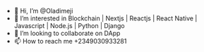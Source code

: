- 👋 Hi, I’m @Oladimeji
- 👀 I’m interested in Blockchain | Nextjs | Reactjs | React Native | Javascript | Node.js | Python | Django
- 💞️ I’m looking to collaborate on DApp
- 📫 How to reach me +2349030933281

<!---
Oladimeji/Oladimeji is a ✨ special ✨ repository because its `README.md` (this file) appears on your GitHub profile.
You can click the Preview link to take a look at your changes.
--->
